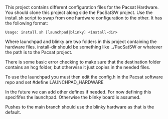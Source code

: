 This project contains different configuration files for the Pacsat Hardware.
You should clone this project along side the PacSatSW project.  Use the 
install.sh script to swap from one hardware configuration to the other.
It has the following format:
```
Usage: install.sh [launchpad|blinky] <install-dir>
```
Where launchpad and blinky are two folders in this project containing the
hardware files.  install-dir should be something like ../PacSatSW or whatever
the path is to the Pacsat project.

There is some basic error checking to make sure that the destination folder
contains an hcg folder, but otherwise it just copies in the needed files.

To use the launchpad you must then edit the config.h in the Pacsat software 
repo and set #define LAUNCHPAD_HARDWARE

In the future we can add other defines if needed.  For now defining this
specififes the launchpad.  Otherwise the blinky board is assumed.

Pushes to the main branch should use the blinky hardware as that is the default.
